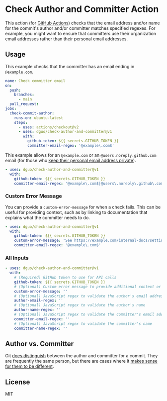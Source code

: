 # Check Author and Committer Action

This action (for [GitHub Actions](https://github.com/features/actions)) checks
that the email address and/or name for the commit's author and/or committer
matches specified regexes. For example, you might want to ensure that committers
use their organization email addresses rather than their personal email
addresses.

## Usage

This example checks that the committer has an email ending in
`@example.com`.

```yaml
name: Check committer email
on:
  push:
    branches:
      - main
  pull_request:
jobs:
  check-commit-author:
    runs-on: ubuntu-latest
    steps:
      - uses: actions/checkout@v2
      - uses: dguo/check-author-and-committer@v1
        with:
          github-token: ${{ secrets.GITHUB_TOKEN }}
          committer-email-regex: '@example\.com$'
```

This example allows for an `@example.com` or an `@users.noreply.github.com`
email (for those who [keep their personal email address
private](https://docs.github.com/en/account-and-profile/setting-up-and-managing-your-github-user-account/managing-email-preferences/setting-your-commit-email-address#about-commit-email-addresses)).

```yaml
- uses: dguo/check-author-and-committer@v1
  with:
    github-token: ${{ secrets.GITHUB_TOKEN }}
    committer-email-regex: '@example\.com$|@users\.noreply\.github\.com$'
```

### Custom Error Message

You can provide a `custom-error-message` for when a check fails. This can be
useful for providing context, such as by linking to documentation that explains
what the committer needs to do.

```yaml
- uses: dguo/check-author-and-committer@v1
  with:
    github-token: ${{ secrets.GITHUB_TOKEN }}
    custom-error-message: 'See https://example.com/internal-docs/setting-your-git-config'
    committer-email-regex: '@example\.com$'
```

### All Inputs

```yaml
- uses: dguo/check-author-and-committer@v1
  with:
    # (Required) GitHub token to use for API calls
    github-token: ${{ secrets.GITHUB_TOKEN }}
    # (Optional) Custom error message to provide additional context or information
    custom-error-message: ''
    # (Optional) JavaScript regex to validate the author's email address
    author-email-regex: ''
    # (Optional) JavaScript regex to validate the author's name
    author-name-regex: ''
    # (Optional) JavaScript regex to validate the committer's email address
    committer-email-regex: ''
    # (Optional) JavaScript regex to validate the committer's name
    committer-name-regex: ''
```

## Author vs. Committer

Git [does distinguish](https://stackoverflow.com/q/18750808/1481479) between the
author and committer for a commit. They are frequently the same person, but
there are cases where it [makes sense for them to be
different](https://ivan.bessarabov.com/blog/git-author-committer).

## License

MIT
